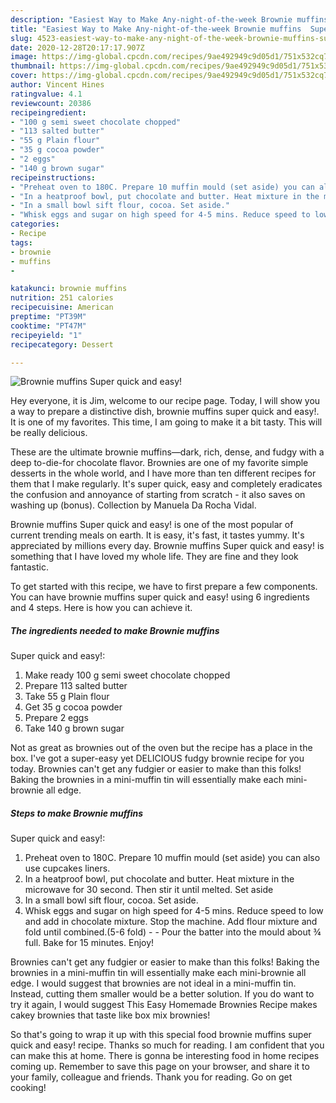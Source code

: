 ```yaml
---
description: "Easiest Way to Make Any-night-of-the-week Brownie muffins  Super quick and easy!"
title: "Easiest Way to Make Any-night-of-the-week Brownie muffins  Super quick and easy!"
slug: 4523-easiest-way-to-make-any-night-of-the-week-brownie-muffins-super-quick-and-easy
date: 2020-12-28T20:17:17.907Z
image: https://img-global.cpcdn.com/recipes/9ae492949c9d05d1/751x532cq70/brownie-muffins-super-quick-and-easy-recipe-main-photo.jpg
thumbnail: https://img-global.cpcdn.com/recipes/9ae492949c9d05d1/751x532cq70/brownie-muffins-super-quick-and-easy-recipe-main-photo.jpg
cover: https://img-global.cpcdn.com/recipes/9ae492949c9d05d1/751x532cq70/brownie-muffins-super-quick-and-easy-recipe-main-photo.jpg
author: Vincent Hines
ratingvalue: 4.1
reviewcount: 20386
recipeingredient:
- "100 g semi sweet chocolate chopped"
- "113 salted butter"
- "55 g Plain flour"
- "35 g cocoa powder"
- "2 eggs"
- "140 g brown sugar"
recipeinstructions:
- "Preheat oven to 180C. Prepare 10 muffin mould (set aside) you can also use cupcakes liners."
- "In a heatproof bowl, put chocolate and butter. Heat mixture in the microwave for 30 second. Then stir it until melted. Set aside"
- "In a small bowl sift flour, cocoa. Set aside."
- "Whisk eggs and sugar on high speed for 4-5 mins. Reduce speed to low and add in chocolate mixture. Stop the machine. Add flour mixture and fold until combined.(5-6 fold)  Pour the batter into the mould about ¾ full. Bake for 15 minutes. Enjoy!"
categories:
- Recipe
tags:
- brownie
- muffins
- 

katakunci: brownie muffins  
nutrition: 251 calories
recipecuisine: American
preptime: "PT39M"
cooktime: "PT47M"
recipeyield: "1"
recipecategory: Dessert

---
```



![Brownie muffins 
Super quick and easy!](https://img-global.cpcdn.com/recipes/9ae492949c9d05d1/751x532cq70/brownie-muffins-super-quick-and-easy-recipe-main-photo.jpg)

Hey everyone, it is Jim, welcome to our recipe page. Today, I will show you a way to prepare a distinctive dish, brownie muffins 
super quick and easy!. It is one of my favorites. This time, I am going to make it a bit tasty. This will be really delicious.

These are the ultimate brownie muffins—dark, rich, dense, and fudgy with a deep to-die-for chocolate flavor. Brownies are one of my favorite simple desserts in the whole world, and I have more than ten different recipes for them that I make regularly. It&#39;s super quick, easy and completely eradicates the confusion and annoyance of starting from scratch - it also saves on washing up (bonus). Collection by Manuela Da Rocha Vidal.

Brownie muffins 
Super quick and easy! is one of the most popular of current trending meals on earth. It is easy, it's fast, it tastes yummy. It's appreciated by millions every day. Brownie muffins 
Super quick and easy! is something that I have loved my whole life. They are fine and they look fantastic.


To get started with this recipe, we have to first prepare a few components. You can have brownie muffins 
super quick and easy! using 6 ingredients and 4 steps. Here is how you can achieve it.

<!--inarticleads1-->

##### The ingredients needed to make Brownie muffins 
Super quick and easy!:

1. Make ready 100 g semi sweet chocolate chopped
1. Prepare 113 salted butter
1. Take 55 g Plain flour
1. Get 35 g cocoa powder
1. Prepare 2 eggs
1. Take 140 g brown sugar


Not as great as brownies out of the oven but the recipe has a place in the box. I&#39;ve got a super-easy yet DELICIOUS fudgy brownie recipe for you today. Brownies can&#39;t get any fudgier or easier to make than this folks! Baking the brownies in a mini-muffin tin will essentially make each mini-brownie all edge. 

<!--inarticleads2-->

##### Steps to make Brownie muffins 
Super quick and easy!:

1. Preheat oven to 180C. Prepare 10 muffin mould (set aside) you can also use cupcakes liners.
1. In a heatproof bowl, put chocolate and butter. Heat mixture in the microwave for 30 second. Then stir it until melted. Set aside
1. In a small bowl sift flour, cocoa. Set aside.
1. Whisk eggs and sugar on high speed for 4-5 mins. Reduce speed to low and add in chocolate mixture. Stop the machine. Add flour mixture and fold until combined.(5-6 fold) -  - Pour the batter into the mould about ¾ full. Bake for 15 minutes. Enjoy!


Brownies can&#39;t get any fudgier or easier to make than this folks! Baking the brownies in a mini-muffin tin will essentially make each mini-brownie all edge. I would suggest that brownies are not ideal in a mini-muffin tin. Instead, cutting them smaller would be a better solution. If you do want to try it again, I would suggest This Easy Homemade Brownies Recipe makes cakey brownies that taste like box mix brownies! 

So that's going to wrap it up with this special food brownie muffins 
super quick and easy! recipe. Thanks so much for reading. I am confident that you can make this at home. There is gonna be interesting food in home recipes coming up. Remember to save this page on your browser, and share it to your family, colleague and friends. Thank you for reading. Go on get cooking!
